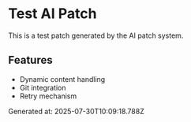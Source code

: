 # Test AI Patch
This is a test patch generated by the AI patch system.

## Features
- Dynamic content handling
- Git integration
- Retry mechanism

Generated at: 2025-07-30T10:09:18.788Z
